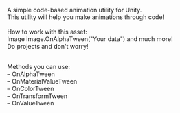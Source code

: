 A simple code-based animation utility for Unity.<br>
This utility will help you make animations through code!<br>
<br>
How to work with this asset:<br>
Image  image.OnAlphaTween("Your data") and much more!<br>
Do projects and don't worry!<br><br>

Methods you can use:<br>
– OnAlphaTween<br>
– OnMaterialValueTween<br>
– OnColorTween<br>
– OnTransformTween<br>
– OnValueTween
